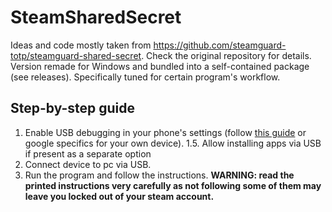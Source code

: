 # SteamSharedSecret

Ideas and code mostly taken from https://github.com/steamguard-totp/steamguard-shared-secret.
Check the original repository for details.
Version remade for Windows and bundled into a self-contained package (see releases).
Specifically tuned for certain program's workflow.

## Step-by-step guide
1. Enable USB debugging in your phone's settings (follow [this guide](https://developer.android.com/studio/debug/dev-options#enable) or google specifics for your own device).
1.5. Allow installing apps via USB if present as a separate option
2. Connect device to pc via USB.
3. Run the program and follow the instructions. **WARNING: read the printed instructions very carefully as not following some of them may leave you locked out of your steam account.**

